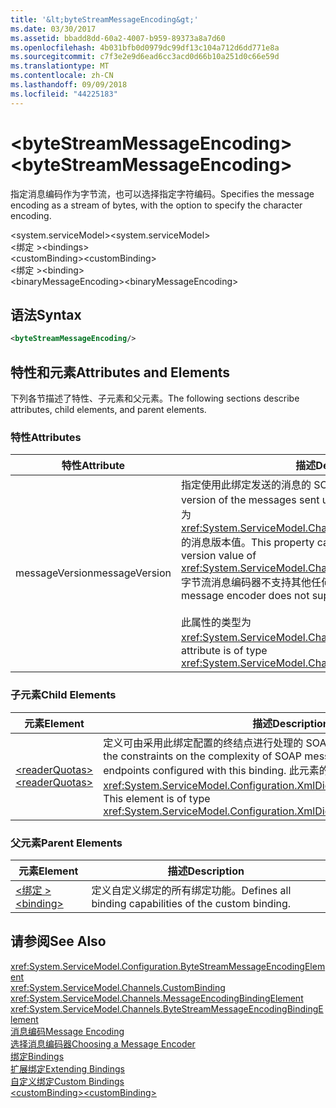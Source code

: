 ```yaml
---
title: '&lt;byteStreamMessageEncoding&gt;'
ms.date: 03/30/2017
ms.assetid: bbadd8dd-60a2-4007-b959-89373a8a7d60
ms.openlocfilehash: 4b031bfb0d0979dc99df13c104a712d6dd771e8a
ms.sourcegitcommit: c7f3e2e9d6ead6cc3acd0d66b10a251d0c66e59d
ms.translationtype: MT
ms.contentlocale: zh-CN
ms.lasthandoff: 09/09/2018
ms.locfileid: "44225183"
---
```

# <a name="ltbytestreammessageencodinggt"></a><span data-ttu-id="6a1e8-102">&lt;byteStreamMessageEncoding&gt;</span><span class="sxs-lookup"><span data-stu-id="6a1e8-102">&lt;byteStreamMessageEncoding&gt;</span></span>
<span data-ttu-id="6a1e8-103">指定消息编码作为字节流，也可以选择指定字符编码。</span><span class="sxs-lookup"><span data-stu-id="6a1e8-103">Specifies the message encoding as a stream of bytes, with the option to specify the character encoding.</span></span>  
  
 <span data-ttu-id="6a1e8-104">\<system.serviceModel></span><span class="sxs-lookup"><span data-stu-id="6a1e8-104">\<system.serviceModel></span></span>  
<span data-ttu-id="6a1e8-105">\<绑定 ></span><span class="sxs-lookup"><span data-stu-id="6a1e8-105">\<bindings></span></span>  
<span data-ttu-id="6a1e8-106">\<customBinding></span><span class="sxs-lookup"><span data-stu-id="6a1e8-106">\<customBinding></span></span>  
<span data-ttu-id="6a1e8-107">\<绑定 ></span><span class="sxs-lookup"><span data-stu-id="6a1e8-107">\<binding></span></span>  
<span data-ttu-id="6a1e8-108">\<binaryMessageEncoding></span><span class="sxs-lookup"><span data-stu-id="6a1e8-108">\<binaryMessageEncoding></span></span>  
  
## <a name="syntax"></a><span data-ttu-id="6a1e8-109">语法</span><span class="sxs-lookup"><span data-stu-id="6a1e8-109">Syntax</span></span>  
  
```xml  
<byteStreamMessageEncoding/>  
```  
  
## <a name="attributes-and-elements"></a><span data-ttu-id="6a1e8-110">特性和元素</span><span class="sxs-lookup"><span data-stu-id="6a1e8-110">Attributes and Elements</span></span>  
 <span data-ttu-id="6a1e8-111">下列各节描述了特性、子元素和父元素。</span><span class="sxs-lookup"><span data-stu-id="6a1e8-111">The following sections describe attributes, child elements, and parent elements.</span></span>  
  
### <a name="attributes"></a><span data-ttu-id="6a1e8-112">特性</span><span class="sxs-lookup"><span data-stu-id="6a1e8-112">Attributes</span></span>  
  
|<span data-ttu-id="6a1e8-113">特性</span><span class="sxs-lookup"><span data-stu-id="6a1e8-113">Attribute</span></span>|<span data-ttu-id="6a1e8-114">描述</span><span class="sxs-lookup"><span data-stu-id="6a1e8-114">Description</span></span>|  
|---------------|-----------------|  
|<span data-ttu-id="6a1e8-115">messageVersion</span><span class="sxs-lookup"><span data-stu-id="6a1e8-115">messageVersion</span></span>|<span data-ttu-id="6a1e8-116">指定使用此绑定发送的消息的 SOAP 版本。</span><span class="sxs-lookup"><span data-stu-id="6a1e8-116">Specifies the SOAP version of the messages sent using the binding.</span></span> <span data-ttu-id="6a1e8-117">此属性只能设置为 <xref:System.ServiceModel.Channels.MessageVersion.None%2A> 的消息版本值。</span><span class="sxs-lookup"><span data-stu-id="6a1e8-117">This property can only be set to the message version value of <xref:System.ServiceModel.Channels.MessageVersion.None%2A>.</span></span> <span data-ttu-id="6a1e8-118">字节流消息编码器不支持其他任何消息版本。</span><span class="sxs-lookup"><span data-stu-id="6a1e8-118">The byte stream message encoder does not support any other message versions.</span></span><br /><br /> <span data-ttu-id="6a1e8-119">此属性的类型为 <xref:System.ServiceModel.Channels.MessageVersion>。</span><span class="sxs-lookup"><span data-stu-id="6a1e8-119">This attribute is of type <xref:System.ServiceModel.Channels.MessageVersion>.</span></span>|  
  
### <a name="child-elements"></a><span data-ttu-id="6a1e8-120">子元素</span><span class="sxs-lookup"><span data-stu-id="6a1e8-120">Child Elements</span></span>  
  
|<span data-ttu-id="6a1e8-121">元素</span><span class="sxs-lookup"><span data-stu-id="6a1e8-121">Element</span></span>|<span data-ttu-id="6a1e8-122">描述</span><span class="sxs-lookup"><span data-stu-id="6a1e8-122">Description</span></span>|  
|-------------|-----------------|  
|[<span data-ttu-id="6a1e8-123">\<readerQuotas></span><span class="sxs-lookup"><span data-stu-id="6a1e8-123">\<readerQuotas></span></span>](https://msdn.microsoft.com/library/3e5e42ff-cef8-478f-bf14-034449239bfd)|<span data-ttu-id="6a1e8-124">定义可由采用此绑定配置的终结点进行处理的 SOAP 消息的复杂性约束。</span><span class="sxs-lookup"><span data-stu-id="6a1e8-124">Defines the constraints on the complexity of SOAP messages that can be processed by endpoints configured with this binding.</span></span> <span data-ttu-id="6a1e8-125">此元素的类型为 <xref:System.ServiceModel.Configuration.XmlDictionaryReaderQuotasElement>。</span><span class="sxs-lookup"><span data-stu-id="6a1e8-125">This element is of type <xref:System.ServiceModel.Configuration.XmlDictionaryReaderQuotasElement>.</span></span>|  
  
### <a name="parent-elements"></a><span data-ttu-id="6a1e8-126">父元素</span><span class="sxs-lookup"><span data-stu-id="6a1e8-126">Parent Elements</span></span>  
  
|<span data-ttu-id="6a1e8-127">元素</span><span class="sxs-lookup"><span data-stu-id="6a1e8-127">Element</span></span>|<span data-ttu-id="6a1e8-128">描述</span><span class="sxs-lookup"><span data-stu-id="6a1e8-128">Description</span></span>|  
|-------------|-----------------|  
|[<span data-ttu-id="6a1e8-129">\<绑定 ></span><span class="sxs-lookup"><span data-stu-id="6a1e8-129">\<binding></span></span>](../../../../../docs/framework/misc/binding.md)|<span data-ttu-id="6a1e8-130">定义自定义绑定的所有绑定功能。</span><span class="sxs-lookup"><span data-stu-id="6a1e8-130">Defines all binding capabilities of the custom binding.</span></span>|  
  
## <a name="see-also"></a><span data-ttu-id="6a1e8-131">请参阅</span><span class="sxs-lookup"><span data-stu-id="6a1e8-131">See Also</span></span>  
 <xref:System.ServiceModel.Configuration.ByteStreamMessageEncodingElement>  
 <xref:System.ServiceModel.Channels.CustomBinding>  
 <xref:System.ServiceModel.Channels.MessageEncodingBindingElement>  
 <xref:System.ServiceModel.Channels.ByteStreamMessageEncodingBindingElement>  
 [<span data-ttu-id="6a1e8-132">消息编码</span><span class="sxs-lookup"><span data-stu-id="6a1e8-132">Message Encoding</span></span>](../../../../../docs/framework/configure-apps/file-schema/wcf/message-encoding.md)  
 [<span data-ttu-id="6a1e8-133">选择消息编码器</span><span class="sxs-lookup"><span data-stu-id="6a1e8-133">Choosing a Message Encoder</span></span>](../../../../../docs/framework/wcf/feature-details/choosing-a-message-encoder.md)  
 [<span data-ttu-id="6a1e8-134">绑定</span><span class="sxs-lookup"><span data-stu-id="6a1e8-134">Bindings</span></span>](../../../../../docs/framework/wcf/bindings.md)  
 [<span data-ttu-id="6a1e8-135">扩展绑定</span><span class="sxs-lookup"><span data-stu-id="6a1e8-135">Extending Bindings</span></span>](../../../../../docs/framework/wcf/extending/extending-bindings.md)  
 [<span data-ttu-id="6a1e8-136">自定义绑定</span><span class="sxs-lookup"><span data-stu-id="6a1e8-136">Custom Bindings</span></span>](../../../../../docs/framework/wcf/extending/custom-bindings.md)  
 [<span data-ttu-id="6a1e8-137">\<customBinding></span><span class="sxs-lookup"><span data-stu-id="6a1e8-137">\<customBinding></span></span>](../../../../../docs/framework/configure-apps/file-schema/wcf/custombinding.md)
